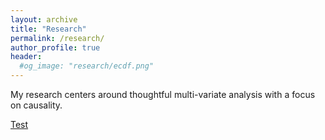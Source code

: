 ```yaml
---
layout: archive
title: "Research"
permalink: /research/
author_profile: true
header:
  #og_image: "research/ecdf.png"
---
```


My research centers around thoughtful multi-variate analysis with a focus on causality.

[Test](https://plotly-animated-scraper.herokuapp.com)


